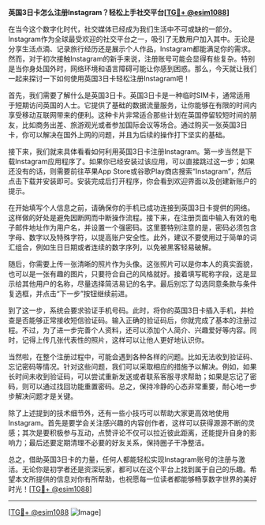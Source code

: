 **英国3日卡怎么注册Instagram？轻松上手社交平台[[TG💪+ @esim1088](https://t.me/s/esim1088)]**

在当今这个数字化时代，社交媒体已经成为我们生活中不可或缺的一部分。Instagram作为全球最受欢迎的社交平台之一，吸引了无数用户加入其中。无论是分享生活点滴、记录旅行经历还是展示个人作品，Instagram都能满足你的需求。然而，对于初次接触Instagram的新手来说，注册账号可能会显得有些复杂。特别是当你身处国外时，网络环境和语言障碍可能让你感到困惑。那么，今天就让我们一起来探讨一下如何使用英国3日卡轻松注册Instagram吧！

首先，我们需要了解什么是英国3日卡。英国3日卡是一种临时SIM卡，通常适用于短期访问英国的人士。它提供了基础的数据流量服务，让你能够在有限的时间内享受移动互联网带来的便利。这种卡片非常适合那些计划在英国停留较短时间的朋友，比如商务出差、旅游观光或者参加国际会议等场合。通过购买一张英国3日卡，你可以解决在国外上网的问题，并且为后续的操作打下坚实的基础。

接下来，我们就来具体看看如何利用英国3日卡注册Instagram。第一步当然是下载Instagram应用程序了。如果你已经安装过该应用，可以直接跳过这一步；如果还没有的话，则需要前往苹果App Store或谷歌Play商店搜索“Instagram”，然后点击下载并安装即可。安装完成后打开程序，你会看到欢迎界面以及创建新账户的提示。

在开始填写个人信息之前，请确保你的手机已成功连接到英国3日卡提供的网络。这样做的好处是避免因断网而中断操作流程。接下来，在注册页面中输入有效的电子邮件地址作为用户名，并设置一个强密码。这里要特别注意的是，密码必须包含字母、数字以及特殊字符，以提高账户安全性。此外，建议不要使用过于简单的词汇组合，例如生日日期或者连续的数字序列，以免被黑客轻易破解。

随后，你需要上传一张清晰的照片作为头像。这张照片可以是你本人的真实面貌，也可以是一张有趣的图片，只要符合自己的风格就好。接着填写昵称字段，这是显示给其他用户的名称，尽量选择简洁易记的名字。最后别忘了勾选同意条款与条件复选框，并点击“下一步”按钮继续前进。

到了这一步，系统会要求验证手机号码。此时，将你的英国3日卡插入手机，并检查是否能够正常接收短信验证码。输入正确的验证码后，你就完成了基本的注册过程。不过，为了进一步完善个人资料，还可以添加个人简介、兴趣爱好等内容。同时，记得上传几张代表性的照片，这样可以让他人更好地认识你。

当然啦，在整个注册过程中，可能会遇到各种各样的问题。比如无法收到验证码、忘记密码等情况。针对这些问题，我们可以采取相应的措施予以解决。例如，如果长时间未收到验证码，可以尝试重新发送或者联系客服寻求帮助；如果是忘记了密码，则可以通过找回功能重置密码。总之，保持冷静的心态非常重要，耐心地一步步解决问题才是关键。

除了上述提到的技术细节外，还有一些小技巧可以帮助大家更高效地使用Instagram。首先是要学会关注感兴趣的内容创作者，这样可以获得源源不断的灵感；其次是要积极参与互动，点赞评论不仅可以拉近彼此距离，还能提升自身的影响力；最后还要定期清理不必要的好友关系，保持圈子干净整洁。

总之，借助英国3日卡的力量，任何人都能轻松实现Instagram账号的注册与激活。无论你是初学者还是资深玩家，都可以在这个平台上找到属于自己的乐趣。希望本文所提供的信息对你有所帮助，也祝愿每一位读者都能够畅享数字世界的美好时光！[[TG💪+ @esim1088](https://t.me/s/esim1088)]

---

[[TG💪+ @esim1088](https://t.me/s/esim1088) ![Image](https://i.postimg.cc/4NQfJmqS/Snipaste-2025-05-13-00-14-12.png)]